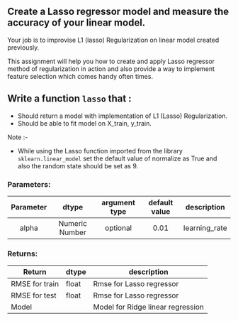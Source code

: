 ## Create a Lasso regressor model and measure the accuracy of your linear model.

Your job is to improvise L1 (lasso)  Regularization on linear model created previously. 


This assignment will help you how to create and apply Lasso regressor method of 
regularization in action and also provide a way to implement feature selection which comes handy 
often times.
 
## Write a function `lasso` that :
- Should return a model with implementation of L1 (Lasso)  Regularization.
- Should be able to fit model on X_train, y_train.

Note :-
- While using the Lasso function imported from the library `sklearn.linear_model` set the default value of normalize as True and also the random state should be set as 9.

### Parameters:

| Parameter | dtype | argument type | default value | description |
| :---: | :---: | :---: | :---: | :---: |
| alpha | Numeric Number | optional | 0.01 | learning_rate |

### Returns:

| Return | dtype | description |
| --- | --- | --- | 
| RMSE for train | float | Rmse for Lasso regressor |
| RMSE for test | float | Rmse for Lasso regressor |
| Model |  | Model for Ridge linear regression |
